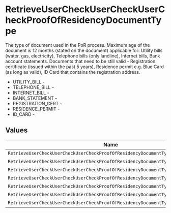 # RetrieveUserCheckUserCheckUserCheckProofOfResidencyDocumentType

The type of document used in the PoR process. Maximum age of the document is 12 months (stated on the document) applicable for: Utility bills (water, gas, electricity), Telephone bills (only landline), Internet bills, Bank account statements. Documents that need to be still valid - Registration certificate (issued within the past 5 years), Residence permit e.g. Blue Card (as long as valid), ID Card that contains the registration address.
* UTILITY_BILL - 
* TELEPHONE_BILL - 
* INTERNET_BILL - 
* BANK_STATEMENT - 
* REGISTRATION_CERT - 
* RESIDENCE_PERMIT - 
* ID_CARD - 


## Values

| Name                                                                              | Value                                                                             |
| --------------------------------------------------------------------------------- | --------------------------------------------------------------------------------- |
| `RetrieveUserCheckUserCheckUserCheckProofOfResidencyDocumentTypeUtilityBill`      | UTILITY_BILL                                                                      |
| `RetrieveUserCheckUserCheckUserCheckProofOfResidencyDocumentTypeTelephoneBill`    | TELEPHONE_BILL                                                                    |
| `RetrieveUserCheckUserCheckUserCheckProofOfResidencyDocumentTypeInternetBill`     | INTERNET_BILL                                                                     |
| `RetrieveUserCheckUserCheckUserCheckProofOfResidencyDocumentTypeBankStatement`    | BANK_STATEMENT                                                                    |
| `RetrieveUserCheckUserCheckUserCheckProofOfResidencyDocumentTypeRegistrationCert` | REGISTRATION_CERT                                                                 |
| `RetrieveUserCheckUserCheckUserCheckProofOfResidencyDocumentTypeResidencePermit`  | RESIDENCE_PERMIT                                                                  |
| `RetrieveUserCheckUserCheckUserCheckProofOfResidencyDocumentTypeIDCard`           | ID_CARD                                                                           |